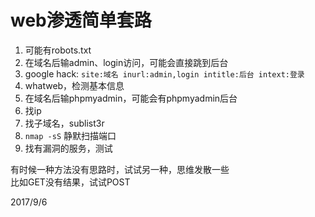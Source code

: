 # web渗透简单套路

1. 可能有robots.txt
2. 在域名后输admin、login访问，可能会直接跳到后台
3. google hack: `site:域名 inurl:admin,login intitle:后台 intext:登录`
4. whatweb，检测基本信息
5. 在域名后输phpmyadmin，可能会有phpmyadmin后台
6. 找ip
7. 找子域名，sublist3r
8. `nmap -sS` 静默扫描端口
9. 找有漏洞的服务，测试

有时候一种方法没有思路时，试试另一种，思维发散一些  
比如GET没有结果，试试POST  


2017/9/6  
